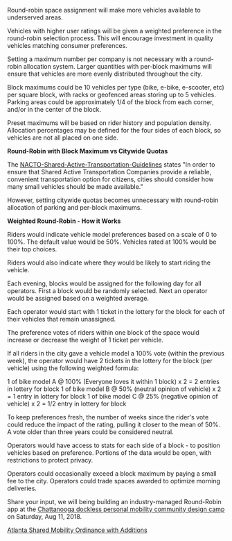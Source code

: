 Round-robin space assignment will make more vehicles available to underserved areas.

Vehicles with higher user ratings will be given a weighted preference in the round-robin selection process. This will encourage investment in quality vehicles matching consumer preferences.

Setting a maximum number per company is not necessary with a round-robin allocation system. Larger quantities with per-block maximums will ensure that vehicles are more evenly distributed throughout the city.

Block maximums could be 10 vehicles per type (bike, e-bike, e-scooter, etc) per square block, with racks or geofenced areas storing up to 5 vehicles. Parking areas could be approximately 1/4 of the block from each corner, and/or in the center of the block.

Preset maximums will be based on rider history and population density. Allocation percentages may be defined for the four sides of each block, so vehicles are not all placed on one side.

**Round-Robin with Block Maximum vs Citywide Quotas**

The [NACTO-Shared-Active-Transportation-Guidelines](https://nacto.org/wp-content/uploads/2018/07/NACTO-Shared-Active-Transportation-Guidelines.pdf) states "In order to ensure that Shared Active Transportation Companies provide a reliable, convenient transportation option for citizens, cities should consider how many small vehicles should be made available."

However, setting citywide quotas becomes unnecessary with round-robin allocation of parking and per-block maximums.

**Weighted Round-Robin - How it Works**

Riders would indicate vehicle model preferences based on a scale of 0 to 100%. The default value would be 50%. Vehicles rated at 100% would be their top choices.

Riders would also indicate where they would be likely to start riding the vehicle.

Each evening, blocks would be assigned for the following day for all operators. First a block would be randomly selected. Next an operator would be assigned based on a weighted average.

Each operator would start with 1 ticket in the lottery for the block for each of their vehicles that remain unassigned.

The preference votes of riders within one block of the space would increase or decrease the weight of 1 ticket per vehicle.

If all riders in the city gave a vehicle model a 100% vote (within the previous week), the operator would have 2 tickets in the lottery for the block (per vehicle) using the following weighted formula:

1 of bike model A @ 100% (Everyone loves it within 1 block) x 2 = 2 entries in lottery for block
1 of bike model B @ 50% (neutral opinion of vehicle) x 2 = 1 entry in lottery for block
1 of bike model C @ 25% (negative opinion of vehicle) x 2 = 1/2 entry in lottery for block

To keep preferences fresh, the number of weeks since the rider's vote could reduce the impact of the rating, pulling it closer to the mean of 50%.  A vote older than three years could be considered neutral.

Operators would have access to stats for each side of a block - to position vehicles based on preference. Portions of the data would be open, with restrictions to protect privacy.

Operators could occasionally exceed a block maximum by paying a small fee to the city.
Operators could trade spaces awarded to optimize morning deliveries.

Share your input, we will being building an industry-managed Round-Robin app at the [Chattanooga dockless personal mobility community design camp](https://www.eventbrite.com/e/national-day-of-civic-hacking-tickets-48338457628) on Saturday, Aug 11, 2018.

[Atlanta Shared Mobility Ordinance with Additions](https://github.com/AtlantaRides/atlantarides.github.io/blob/master/resources/ordinance/Ordinance-18-O-1322-Shareable-Dockless-Mobility-Devices.md)


